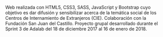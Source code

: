 
Web realizada con HTML5, CSS3, SASS, JavaScript y Bootstrap cuyo objetivo es dar difusión y sensibilizar acerca de la temática social de los Centros de Internamiento de Extranjeros (CIE). Colaboración con la Fundación San Juan del Castillo. Proyecto grupal desarrollado durante el Sprint 3 de Adalab del 18 de diciembre 2017 al 16 de enero de 2018. 
